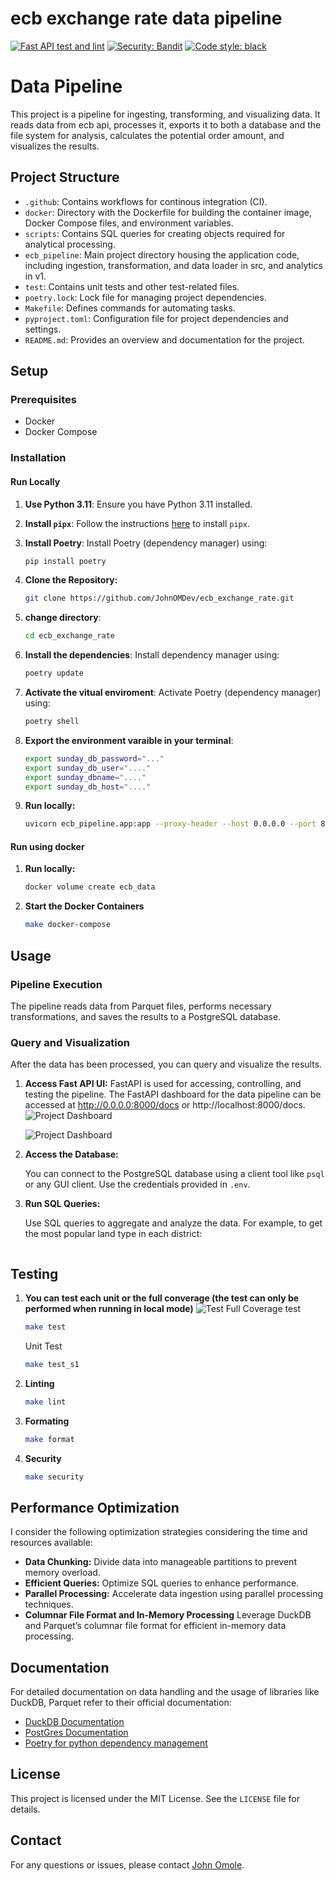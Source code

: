 # ecb exchange rate data pipeline

[![Fast API test and lint](https://github.com/JohnOMDev/ecb_exchange_rate/actions/workflows/fastapi-app.yml/badge.svg)](https://github.com/JohnOMDev/ecb_exchange_rate/actions/workflows/fastapi-app.yml)
[![Security: Bandit](https://img.shields.io/badge/security-bandit-yellow.svg)](https://github.com/PyCQA/bandit)
[![Code style: black](https://img.shields.io/badge/code%20style-black-000000.svg)](https://github.com/psf/black)

# Data Pipeline

This project is a pipeline for ingesting, transforming, and visualizing data. It reads data from ecb api, processes it, exports it to both a database and the file system for analysis, calculates the potential order amount, and visualizes the results.

## Project Structure

- `.github`: Contains workflows for continous integration (CI).
- `docker`: Directory with the Dockerfile for building the container image, Docker Compose files, and environment variables.
- `scripts`: Contains SQL queries for creating objects required for analytical processing.
- `ecb_pipeline`: Main project directory housing the application code, including ingestion, transformation, and data loader in src, and analytics in v1.
- `test`: Contains unit tests and other test-related files.
- `poetry.lock`: Lock file for managing project dependencies.
- `Makefile`: Defines commands for automating tasks.
- `pyproject.toml`: Configuration file for project dependencies and settings.
- `README.md`: Provides an overview and documentation for the project.

## Setup

### Prerequisites

- Docker
- Docker Compose

### Installation


#### Run Locally
1. **Use Python 3.11**:
   Ensure you have Python 3.11 installed.

2. **Install `pipx`**:
   Follow the instructions [here](https://github.com/pypa/pipx#install-pipx) to install `pipx`.

3. **Install Poetry**:
   Install Poetry (dependency manager) using:
   ```sh
   pip install poetry
    ```
4. **Clone the Repository:**

    ```sh
    git clone https://github.com/JohnOMDev/ecb_exchange_rate.git
    ```
5. **change directory**:
   ```sh
   cd ecb_exchange_rate
    ```
6. **Install the dependencies**:
   Install dependency manager using:
   ```sh
   poetry update
    ```
7. **Activate the vitual enviroment**:
   Activate Poetry (dependency manager) using:
   ```sh
   poetry shell
    ```

8. **Export the environment varaible in your terminal**:
    ```sh
    export sunday_db_password="..."
    export sunday_db_user="...."
    export sunday_dbname="...."
    export sunday_db_host="...."
    ```
9. **Run locally:**

    ```sh
    uvicorn ecb_pipeline.app:app --proxy-header --host 0.0.0.0 --port 8080
    ```

#### Run using docker

1. **Run locally:**

    ```sh
    docker volume create ecb_data
    ```

2. **Start the Docker Containers**

    ```sh
    make docker-compose
    ```

## Usage

### Pipeline Execution

The pipeline reads data from Parquet files, performs necessary transformations, and saves the results to a PostgreSQL database.

### Query and Visualization

After the data has been processed, you can query and visualize the results.

1. **Access Fast API UI:**
    FastAPI is used for accessing, controlling, and testing the pipeline. The FastAPI dashboard for the data pipeline can be accessed at http://0.0.0.0:8000/docs or http://localhost:8000/docs.
    ![Project Dashboard](images/dash.png)

    ![Project Dashboard](images/viz.png)
1. **Access the Database:**

   You can connect to the PostgreSQL database using a client tool like `psql` or any GUI client. Use the credentials provided in `.env`.

2. **Run SQL Queries:**

   Use SQL queries to aggregate and analyze the data. For example, to get the most popular land type in each district:

    ```sql

    ```

## Testing

1. **You can test each unit or the full converage (the test can only be performed when running in local mode)**
    ![Test](images/test.png)
    Full Coverage test
    ```sh
    make test
    ```
    Unit Test
    ```sh
    make test_s1
    ```
2. **Linting** 
    ```sh
    make lint
    ```
3. **Formating**
    ```sh
    make format
    ```
4. **Security** 
    
    ```sh
    make security
    ```

## Performance Optimization

I consider the following optimization strategies considering the time and resources available:

- **Data Chunking:** Divide data into manageable partitions to prevent memory overload.
- **Efficient Queries:** Optimize SQL queries to enhance performance.
- **Parallel Processing:** Accelerate data ingestion using parallel processing techniques.
- **Columnar File Format and In-Memory Processing** Leverage DuckDB and Parquet’s columnar file format for efficient in-memory data processing.

## Documentation

For detailed documentation on data handling and the usage of libraries like DuckDB, Parquet refer to their official documentation:

- [DuckDB Documentation](https://duckdb.org/docs/)
- [PostGres Documentation](https://postgres.net/docs/)
- [Poetry for python dependency management](https://python-poetry.org/)

## License

This project is licensed under the MIT License. See the `LICENSE` file for details.

## Contact

For any questions or issues, please contact [John Omole](mailto:contact@johnomole.me).

